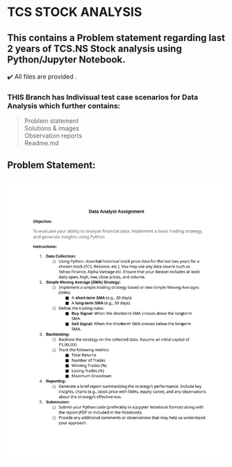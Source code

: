 # TCS STOCK ANALYSIS <br />
## This  contains a Problem statement regarding last 2 years of TCS.NS Stock analysis using Python/Jupyter Notebook. <br />
:heavy_check_mark: All files are provided . <br /> 

### THIS Branch has Indivisual test case scenarios for Data Analysis which further contains: <br />
> Problem statement <br />
> Solutions & images <br />
> Observation reports <br />
> Readme.md <br />

## Problem Statement:
![SVG file](Data-Analyst-Intern-Assignment.svg)

